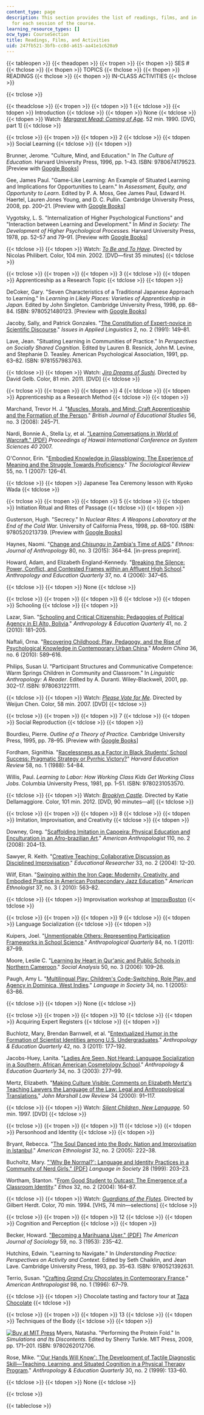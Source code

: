 ```yaml
---
content_type: page
description: This section provides the list of readings, films, and in-class activities
  for each session of the course.
learning_resource_types: []
ocw_type: CourseSection
title: Readings, Films, and Activities
uid: 247fb521-3bfb-cc8d-a615-aa41e1c620a9
---
```


{{< tableopen >}}
{{< theadopen >}}
{{< tropen >}}
{{< thopen >}}
SES #
{{< thclose >}}
{{< thopen >}}
TOPICS
{{< thclose >}}
{{< thopen >}}
READINGS
{{< thclose >}}
{{< thopen >}}
IN-CLASS ACTIVITIES
{{< thclose >}}

{{< trclose >}}

{{< theadclose >}}
{{< tropen >}}
{{< tdopen >}}
1
{{< tdclose >}}
{{< tdopen >}}
Introduction
{{< tdclose >}}
{{< tdopen >}}
None
{{< tdclose >}}
{{< tdopen >}}
Watch: [_Margaret Mead: Coming of Age_](http://www.schoolmediaassociates.com/store/titledetail.cfm?MerchID=61612). 52 min. 1990. \[DVD, part 1\]
{{< tdclose >}}

{{< trclose >}}
{{< tropen >}}
{{< tdopen >}}
2
{{< tdclose >}}
{{< tdopen >}}
Social Learning
{{< tdclose >}}
{{< tdopen >}}


Brunner, Jerome. "Culture, Mind, and Education." In _The Culture of Education._ Harvard University Press, 1996, pp. 1–43. ISBN: 9780674179523. \[Preview with [Google Books](http://books.google.com/books?id=7a978qleVkcC&pg=PA1=onepage)\]

Gee, James Paul. "Game-Like Learning: An Example of Situated Learning and Implications for Opportunities to Learn." In _Assessment, Equity, and Opportunity to Learn._ Edited by P. A. Moss, Gee James Paul, Edward H. Haertel, Lauren Jones Young, and D. C. Pullin. Cambridge University Press, 2008, pp. 200–21. \[Preview with [Google Books](http://books.google.com/books?id=0naPiMBZFUIC&pg=PA200=onepage)\]

Vygotsky, L. S. "Internalization of Higher Psychological Functions" and "Interaction between Learning and Development." In _Mind in Society: The Development of Higher Psychological Processes._ Harvard University Press, 1978, pp. 52–57 and 79–91. \[Preview with [Google Books](http://books.google.com/books?id=RxjjUefze_oC&pg=PA52=onepage)\]


{{< tdclose >}}
{{< tdopen >}}
Watch: _[To Be and To Have](http://www.imdb.com/title/tt0318202/)_. Directed by Nicolas Philibert. Color, 104 min. 2002. \[DVD—first 35 minutes\]
{{< tdclose >}}

{{< trclose >}}
{{< tropen >}}
{{< tdopen >}}
3
{{< tdclose >}}
{{< tdopen >}}
Apprenticeship as a Research Topic
{{< tdclose >}}
{{< tdopen >}}


DeCoker, Gary. "Seven Characteristics of a Traditional Japanese Approach to Learning." In _Learning in Likely Places: Varieties of Apprenticeship in Japan._ Edited by John Singleton. Cambridge University Press, 1998, pp. 68–84. ISBN: 9780521480123. \[Preview with [Google Books](http://books.google.com/books?id=ji8WFCg4-6IC&pg=PA68=onepage)\]

Jacoby, Sally, and Patrick Gonzales. "[The Constitution of Expert-novice in Scientific Discourse](http://escholarship.org/uc/item/3fd7z5k4#page-1)." _Issues in Applied Linguistics_ 2, no. 2 (1991): 149–81.

Lave, Jean. "Situating Learning in Communities of Practice." In _Perspectives on Socially Shared Cognition_. Edited by Lauren B. Resnick, John M. Levine, and Stephanie D. Teasley. American Psychological Association, 1991, pp. 63–82. ISBN: 9781557983763.


{{< tdclose >}}
{{< tdopen >}}
Watch: [_Jiro Dreams of Sushi_](http://www.imdb.com/title/tt1772925/?ref_=fn_al_tt_1). Directed by David Gelb. Color, 81 min. 2011. \[DVD\]
{{< tdclose >}}

{{< trclose >}}
{{< tropen >}}
{{< tdopen >}}
4
{{< tdclose >}}
{{< tdopen >}}
Apprenticeship as a Research Method
{{< tdclose >}}
{{< tdopen >}}


Marchand, Trevor H. J. "[Muscles, Morals, and Mind: Craft Apprenticeship and the Formation of the Person](http://dx.doi.org/10.1111/j.1467-8527.2008.00407.x)." _British Journal of Educational Studies_ 56, no. 3 (2008): 245–71.

Nardi, Bonnie A., Stella Ly, et al. ["Learning Conversations in World of Warcraft." (PDF)](http://www.artifex.org/~bonnie/pdf/Nardi-HICSS.pdf) _Proceedings of Hawaii International Conference on System Sciences 40_ 2007.

O'Connor, Erin. "[Embodied Knowledge in Glassblowing: The Experience of Meaning and the Struggle Towards Proficiency](http://dx.doi.org/10.1111/j.1467-954X.2007.00697.x)." _The Sociological Review_ 55, no. 1 (2007): 126–41.


{{< tdclose >}}
{{< tdopen >}}
Japanese Tea Ceremony lesson with Kyoko Wada
{{< tdclose >}}

{{< trclose >}}
{{< tropen >}}
{{< tdopen >}}
5
{{< tdclose >}}
{{< tdopen >}}
Initiation Ritual and Rites of Passage
{{< tdclose >}}
{{< tdopen >}}


Gusterson, Hugh. "Secrecy." In _Nuclear Rites: A Weapons Laboratory at the End of the Cold War._ University of California Press, 1998, pp. 68–100. ISBN: 9780520213739. \[Preview with [Google Books](http://books.google.com/books?id=Pu4nzrDTRAAC&pg=PA68=onepage)\]

Haynes, Naomi. "[Change and _Chisungu_ in Zambia's Time of AIDS](http://dx.doi.org/10.1080/00141844.2013.858056)." _Ethnos: Journal of Anthropology_ 80, no. 3 (2015): 364–84. \[in-press preprint\].

Howard, Adam, and Elizabeth England-Kennedy. "[Breaking the Silence: Power, Conflict, and Contested Frames within an Affluent High School](http://dx.doi.org/10.1525/aeq.2006.37.4.347)." _Anthropology and Education Quarterly_ 37, no. 4 (2006): 347–65.


{{< tdclose >}}
{{< tdopen >}}
None
{{< tdclose >}}

{{< trclose >}}
{{< tropen >}}
{{< tdopen >}}
6
{{< tdclose >}}
{{< tdopen >}}
Schooling
{{< tdclose >}}
{{< tdopen >}}


Lazar, Sian. "[Schooling and Critical Citizenship: Pedagogies of Political Agency in El Alto, Bolivia](http://dx.doi.org/10.1111/j.1548-1492.2010.01077.x)." _Anthropology & Education Quarterly_ 41, no. 2 (2010): 181–205.

Naftali, Orna. "[Recovering Childhood: Play, Pedagogy, and the Rise of Psychological Knowledge in Contemporary Urban China](http://dx.doi.org/10.1177/0097700410377594 )." _Modern China_ 36, no. 6 (2010): 589–616.

Philips, Susan U. "Participant Structures and Communicative Competence: Warm Springs Children in Community and Classroom." In _Linguistic Anthropology: A Reader_. Edited by A. Duranti. Wiley-Blackwell, 2001, pp. 302–17. ISBN: 9780631221111.


{{< tdclose >}}
{{< tdopen >}}
Watch: [_Please Vote for Me_](http://www.imdb.com/title/tt1097256/?ref_=fn_al_tt_1). Directed by Weijun Chen. Color, 58 min. 2007. \[DVD\]
{{< tdclose >}}

{{< trclose >}}
{{< tropen >}}
{{< tdopen >}}
7
{{< tdclose >}}
{{< tdopen >}}
Social Reproduction
{{< tdclose >}}
{{< tdopen >}}


Bourdieu, Pierre. _Outline of a Theory of Practice._ Cambridge University Press, 1995, pp. 78–95. \[Preview with [Google Books](http://books.google.com/books?id=WvhSEMrNWHAC&pg=PA78=onepage)\]

Fordham, Signithia. "[Racelessness as a Factor in Black Students' School Success: Pragmatic Strategy or Pyrrhic Victory?](http://dx.doi.org/10.17763/haer.58.1.c5r77323145r7831)" _Harvard Education Review_ 58, no. 1 (1988): 54–84.

Willis, Paul. _Learning to Labor: How Working Class Kids Get Working Class Jobs._ Columbia University Press, 1981, pp. 1–51. ISBN: 9780231053570.


{{< tdclose >}}
{{< tdopen >}}
Watch: [_Brooklyn Castle_](http://www.imdb.com/title/tt1800266/?ref_=fn_al_tt_2). Directed by Katie Dellamaggiore. Color, 101 min. 2012. \[DVD, 90 minutes—all\]
{{< tdclose >}}

{{< trclose >}}
{{< tropen >}}
{{< tdopen >}}
8
{{< tdclose >}}
{{< tdopen >}}
Imitation, Improvisation, and Creativity
{{< tdclose >}}
{{< tdopen >}}


Downey, Greg. "[Scaffolding Imitation in Capoeira: Physical Education and Enculturation in an Afro-brazilian Art](http://dx.doi.org/10.1111/j.1548-1433.2008.00026.x )." _American Anthropologist_ 110, no. 2 (2008): 204–13.

Sawyer, R. Keith. "[Creative Teaching: Collaborative Discussion as Disciplined Improvisation](http://dx.doi.org/10.3102/0013189X033002012)." _Educational Researcher_ 33, no. 2 (2004): 12–20.

Wilf, Eitan. "[Swinging within the Iron Cage: Modernity, Creativity, and Embodied Practice in American Postsecondary Jazz Education](http://dx.doi.org/10.1111/j.1548-1425.2010.01273.x )." _American Ethnologist_ 37, no. 3 ( 2010): 563–82.


{{< tdclose >}}
{{< tdopen >}}
Improvisation workshop at [ImprovBoston](http://www.improvboston.com)
{{< tdclose >}}

{{< trclose >}}
{{< tropen >}}
{{< tdopen >}}
9
{{< tdclose >}}
{{< tdopen >}}
Language Socialization
{{< tdclose >}}
{{< tdopen >}}


Kuipers, Joel. "[Unmentionable Others: Representing Participation Frameworks in School Science](http://connection.ebscohost.com/c/articles/57961859/unmentionable-others-representing-participation-frameworks-school-science)." _Anthropological Quarterly_ 84, no. 1 (2011): 87–99.

Moore, Leslie C. "[Learning by Heart in Qur'anic and Public Schools in Northern Cameroon](http://connection.ebscohost.com/c/articles/24389539/learning-by-heart-quranic-public-schools-northern-cameroon)." _Social Analysis_ 50, no. 3 (2006): 109–26.

Paugh, Amy L. "[Multilingual Play: Children's Code-Switching, Role Play, and Agency in Dominica, West Indies](http://dx.doi.org/10.1017/S0047404505050037)." _Language in Society_ 34, no. 1 (2005): 63–86.


{{< tdclose >}}
{{< tdopen >}}
None
{{< tdclose >}}

{{< trclose >}}
{{< tropen >}}
{{< tdopen >}}
10
{{< tdclose >}}
{{< tdopen >}}
Acquiring Expert Registers
{{< tdclose >}}
{{< tdopen >}}


Buchlotz, Mary, Brendan Barnwell, et al. "[Entextualized Humor in the Formation of Scientist Identities among U.S. Undergraduates](http://dx.doi.org/10.1111/j.1548-1492.2011.01126.x)." _Anthropology & Education Quarterly_ 42, no. 3 (2011): 177–192.

Jacobs-Huey, Lanita. "[Ladies Are Seen, Not Heard: Language Socialization in a Southern, African American Cosmetology School](http://dx.doi.org/10.1525/aeq.2003.34.3.277)." _Anthropology & Education Quarterly_ 34, no. 3 (2003): 277–99.

Mertz, Elizabeth. "[Making Culture Visible: Comments on Elizabeth Mertz's Teaching Lawyers the Language of the Law: Legal and Anthropological Translations.](https://repository.jmls.edu/lawreview/vol34/iss1/6/)" _John Marshall Law Review_ 34 (2000): 91–117.


{{< tdclose >}}
{{< tdopen >}}
Watch: [_Silent Children, New Language_](http://www.imdb.com/title/tt1230901/?ref_=fn_al_tt_1). 50 min. 1997. \[DVD\]
{{< tdclose >}}

{{< trclose >}}
{{< tropen >}}
{{< tdopen >}}
11
{{< tdclose >}}
{{< tdopen >}}
Personhood and Identity
{{< tdclose >}}
{{< tdopen >}}


Bryant, Rebecca. "[The Soul Danced into the Body: Nation and Improvisation in Istanbul](http://dx.doi.org/10.1525/ae.2005.32.2.222)." _American Ethnologist_ 32, no. 2 (2005): 222–38.

Bucholtz, Mary. ["'Why Be Normal?': Language and Identity Practices in a Community of Nerd Girls." (PDF)](http://www.linguistics.ucsb.edu/faculty/bucholtz/sites/secure.lsit.ucsb.edu.ling.d7_b/files/sitefiles/research/publications/Bucholtz1999-LinS.pdf) _Language in Society_ 28 (1999): 203–23.

Wortham, Stanton. "[From Good Student to Outcast: The Emergence of a Classroom Identity](http://dx.doi.org/10.1525/eth.2004.32.2.164)." _Ethos_ 32, no. 2 (2004): 164–87.


{{< tdclose >}}
{{< tdopen >}}
Watch: [_Guardians of the Flutes_](http://www.imdb.com/title/tt0291216/?ref_=fn_al_tt_1). Directed by Gilbert Herdt. Color, 70 min. 1994. \[VHS, 74 min—selections\]
{{< tdclose >}}

{{< trclose >}}
{{< tropen >}}
{{< tdopen >}}
12
{{< tdclose >}}
{{< tdopen >}}
Cognition and Perception
{{< tdclose >}}
{{< tdopen >}}


Becker, Howard. ["Becoming a Marihuana User." (PDF)](http://www.personal.psu.edu/exs44/012/becker_marijuana.pdf) _The American Journal of Sociology_ 59, no. 3 (1953): 235–42.

Hutchins, Edwin. "Learning to Navigate." In _Understanding Practice: Perspectives on Activity and Context._ Edited by Seth Chaiklin, and Jean Lave. Cambridge University Press, 1993, pp. 35–63. ISBN: 9780521392631.

Terrio, Susan. "[Crafting _Grand Cru_ Chocolates in Contemporary France](http://dx.doi.org/10.1525/aa.1996.98.1.02a00070)." _American Anthropologist_ 98, no. 1 (1996): 67–79.


{{< tdclose >}}
{{< tdopen >}}
Chocolate tasting and factory tour at [Taza Chocolate](http://www.tazachocolate.com)
{{< tdclose >}}

{{< trclose >}}
{{< tropen >}}
{{< tdopen >}}
13
{{< tdclose >}}
{{< tdopen >}}
Techniques of the Body
{{< tdclose >}}
{{< tdopen >}}


[![Buy at MIT Press](/images/mp_logo.gif)](https://mitpress.mit.edu/9780262012706) Myers, Natasha. "Performing the Protein Fold." In _Simulations and Its Discontents._ Edited by Sherry Turkle. MIT Press, 2009, pp. 171–201. ISBN: 9780262012706.

Rose, Mike. "['Our Hands Will Know': The Development of Tactile Diagnostic Skill—Teaching, Learning, and Situated Cognition in a Physical Therapy Program](http://dx.doi.org/10.1525/aeq.1999.30.2.133)." _Anthropology & Education Quarterly_ 30, no. 2 (1999): 133–60.


{{< tdclose >}}
{{< tdopen >}}
None
{{< tdclose >}}

{{< trclose >}}

{{< tableclose >}}